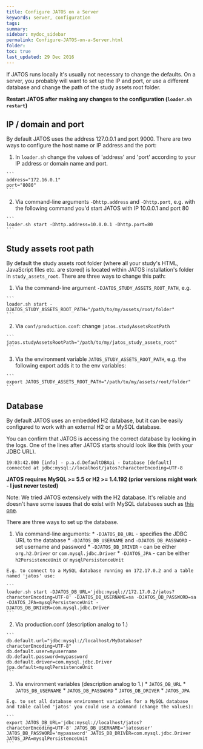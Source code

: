 ```yaml
---
title: Configure JATOS on a Server
keywords: server, configuration
tags:
summary:
sidebar: mydoc_sidebar
permalink: Configure-JATOS-on-a-Server.html
folder:
toc: true
last_updated: 29 Dec 2016
---
```


If JATOS runs locally it's usually not necessary to change the defaults. On a server, you probably will want to set up the IP and port, or use a different database and change the path of the study assets root folder.

**Restart JATOS after making any changes to the configuration (`loader.sh restart`)**

## IP / domain and port

By default JATOS uses the address 127.0.0.1 and port 9000. There are two ways to configure the host name or IP address and the port:
  1. In `loader.sh` change the values of 'address' and 'port' according to your IP address or domain name and port.

    ```
    address="172.16.0.1"
    port="8080"
    ```

  2. Via command-line arguments `-Dhttp.address` and `-Dhttp.port`, e.g. with the following command you'd start JATOS with IP 10.0.0.1 and port 80

    ```
    loader.sh start -Dhttp.address=10.0.0.1 -Dhttp.port=80
    ```

## Study assets root path

By default the study assets root folder (where all your study's HTML, JavaScript files etc. are stored) is located within JATOS installation's folder in `study_assets_root`. There are three ways to change this path:
  1. Via the command-line argument `-DJATOS_STUDY_ASSETS_ROOT_PATH`, e.g. 

    ```
    loader.sh start -DJATOS_STUDY_ASSETS_ROOT_PATH="/path/to/my/assets/root/folder"
    ```

  2. Via `conf/production.conf`: change `jatos.studyAssetsRootPath`

    ```
    jatos.studyAssetsRootPath="/path/to/my/jatos_study_assets_root"
    ```

  3. Via the environment variable `JATOS_STUDY_ASSETS_ROOT_PATH`, e.g. the following export adds it to the env variables: 

    ```
    export JATOS_STUDY_ASSETS_ROOT_PATH="/path/to/my/assets/root/folder"
    ```

## Database

By default JATOS uses an embedded H2 database, but it can be easily configured to work with an external H2 or a MySQL database. 

You can confirm that JATOS is accessing the correct database by looking in the logs. One of the lines after JATOS starts should look like this (with your JDBC URL).

```
19:03:42.000 [info] - p.a.d.DefaultDBApi - Database [default] connected at jdbc:mysql://localhost/jatos?characterEncoding=UTF-8
```

**JATOS requires MySQL >= 5.5 or H2 >= 1.4.192 (prior versions might work - I just never tested)**

Note: We tried JATOS extensively with the H2 database. It's reliable and doesn't have some issues that do exist with MySQL databases such as [this one](https://github.com/JATOS/JATOS/issues/111). 

There are three ways to set up the database.

  1. Via command-line arguments:
    * `-DJATOS_DB_URL` - specifies the JDBC URL to the database
    * `-DJATOS_DB_USERNAME` and `-DJATOS_DB_PASSWORD` - set username and password
    * `-DJATOS_DB_DRIVER` - can be either `org.h2.Driver` or `com.mysql.jdbc.Driver`
    * `-DJATOS_JPA` - can be either `h2PersistenceUnit` or `mysqlPersistenceUnit`

    E.g. to connect to a MySQL database running on 172.17.0.2 and a table named 'jatos' use:

    ```
    loader.sh start -DJATOS_DB_URL='jdbc:mysql://172.17.0.2/jatos?characterEncoding=UTF-8' -DJATOS_DB_USERNAME=sa -DJATOS_DB_PASSWORD=sa -DJATOS_JPA=mysqlPersistenceUnit -DJATOS_DB_DRIVER=com.mysql.jdbc.Driver
    ```

  2. Via production.conf (description analog to 1.)

    ```
    db.default.url="jdbc:mysql://localhost/MyDatabase?characterEncoding=UTF-8"
    db.default.user=myusername
    db.default.password=mypassword
    db.default.driver=com.mysql.jdbc.Driver
    jpa.default=mysqlPersistenceUnit
    ```

  3. Via environment variables (description analog to 1.)
    * `JATOS_DB_URL`
    * `JATOS_DB_USERNAME`
    * `JATOS_DB_PASSWORD`
    * `JATOS_DB_DRIVER`
    * `JATOS_JPA`

    E.g. to set all database environment variables for a MySQL database and table called 'jatos' you could use a command (change the values):

    ```
    export JATOS_DB_URL='jdbc:mysql://localhost/jatos?characterEncoding=UTF-8' JATOS_DB_USERNAME='jatosuser' JATOS_DB_PASSWORD='mypassword' JATOS_DB_DRIVER=com.mysql.jdbc.Driver JATOS_JPA=mysqlPersistenceUnit
    ```
